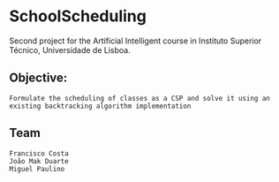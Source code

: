 # SchoolScheduling

Second project for the Artificial Intelligent course in Instituto Superior Técnico, Universidade de Lisboa.

## Objective:
	Formulate the scheduling of classes as a CSP and solve it using an existing backtracking algorithm implementation

## Team
	Francisco Costa
	João Mak Duarte
	Miguel Paulino
